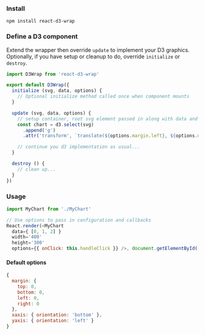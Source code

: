 ### Install
```
npm install react-d3-wrap
```

### Define a D3 component
Extend the wrapper then override `update` to implement your D3 graphics. Optionally, if you have setup or cleanup to do, override `initialize` or `destroy`.
```js
import D3Wrap from 'react-d3-wrap'

export default D3Wrap({
  initialize (svg, data, options) {
    // Optional initialize method called once when component mounts
  }

  update (svg, data, options) {
    // setup container, root svg element passed in along with data and options
    const chart = d3.select(svg)
      .append('g')
      .attr('transform', `translate(${options.margin.left}, ${options.margin.top})`)

    // continue you d3 implementation as usual...
  }

  destroy () {
    // clean up...
  }
})
```

### Usage
```js
import MyChart from './MyChart'

// Use options to pass in configuration and callbacks
React.render(<MyChart
  data={ [0, 1, 2] }
  width='400'
  height='300'
  options={{ onClick: this.handleClick }} />, document.getElementById('chart'))
```

#### Default options
```js
{
  margin: {
    top: 0,
    bottom: 0,
    left: 0,
    right: 0
  },
  xaxis: { orientation: 'bottom' },
  yaxis: { orientation: 'left' }
}
```
